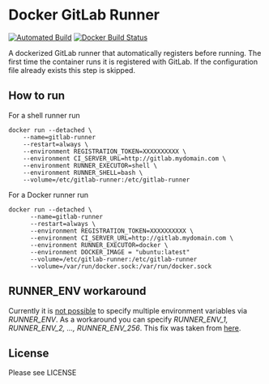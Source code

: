 # Docker GitLab Runner

[![Automated Build](https://img.shields.io/docker/automated/phihos/gitlab-runner.svg)](https://hub.docker.com/r/phihos/gitlab-runner/)
[![Docker Build Status](https://img.shields.io/docker/build/phihos/gitlab-runner.svg)](https://hub.docker.com/r/phihos/gitlab-runner/)

A dockerized GitLab runner that automatically registers before running.
The first time the container runs it is registered with GitLab. If the configuration file already exists this step is skipped.

## How to run

For a shell runner run

    docker run --detached \
        --name=gitlab-runner
        --restart=always \
        --environment REGISTRATION_TOKEN=XXXXXXXXXX \
        --environment CI_SERVER_URL=http://gitlab.mydomain.com \
        --environment RUNNER_EXECUTOR=shell \
        --environment RUNNER_SHELL=bash \
        --volume=/etc/gitlab-runner:/etc/gitlab-runner
        
For a Docker runner run

    docker run --detached \
          --name=gitlab-runner
          --restart=always \
          --environment REGISTRATION_TOKEN=XXXXXXXXXX \
          --environment CI_SERVER_URL=http://gitlab.mydomain.com \
          --environment RUNNER_EXECUTOR=docker \
          --environment DOCKER_IMAGE = "ubuntu:latest"
          --volume=/etc/gitlab-runner:/etc/gitlab-runner
          --volume=/var/run/docker.sock:/var/run/docker.sock
		  
## RUNNER_ENV workaround

Currently it is [not possible](https://gitlab.com/gitlab-org/gitlab-runner/issues/259) to specify multiple environment variables via *RUNNER_ENV*.
As a workaround you can specify *RUNNER_ENV_1, RUNNER_ENV_2, ..., RUNNER_ENV_256*. This fix was taken from [here](https://gitlab.com/gitlab-org/gitlab-runner/issues/259#note_41453202).
        
## License

Please see LICENSE
